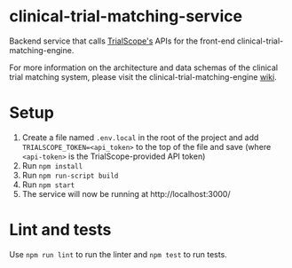 # clinical-trial-matching-service

Backend service that calls [TrialScope's](https://www.trialscope.com/) APIs for the front-end clinical-trial-matching-engine.

For more information on the architecture and data schemas of the clinical trial matching system, please visit the clinical-trial-matching-engine [wiki](https://github.com/mcode/clinical-trial-matching-engine/wiki).

# Setup

1. Create a file named `.env.local` in the root of the project and add `TRIALSCOPE_TOKEN=<api_token>` to the top of the file and save (where `<api-token>` is the TrialScope-provided API token)
2. Run `npm install`
3. Run `npm run-script build`
3. Run `npm start`
4. The service will now be running at http://localhost:3000/

# Lint and tests

Use `npm run lint` to run the linter and `npm test` to run tests.